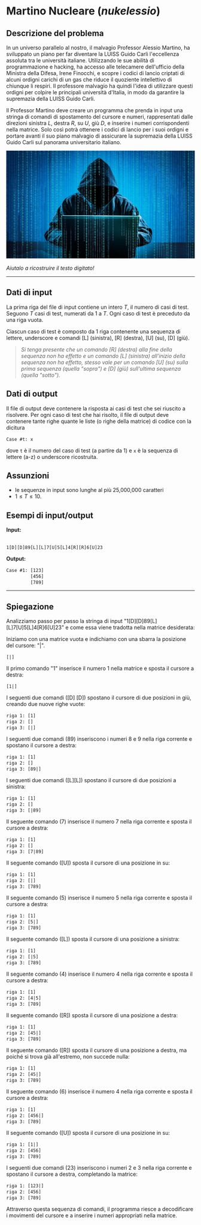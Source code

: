 
# Martino Nucleare (*nukelessio*)

## Descrizione del problema

In un universo parallelo al nostro, il malvagio Professor Alessio Martino, ha sviluppato un piano per far diventare la LUISS Guido Carli l'eccellenza assoluta tra le università italiane. Utilizzando le sue abilità di programmazione e hacking, ha accesso alle telecamere dell'ufficio della Ministra della Difesa, Irene Finocchi, e scopre i codici di lancio criptati di alcuni ordigni carichi di un gas che riduce il quoziente intellettivo di chiunque li respiri. Il professore malvagio ha quindi l'idea di utilizzare questi ordigni per colpire le principali università d'Italia, in modo da garantire la supremazia della LUISS Guido Carli.

Il Professor Martino deve creare un programma che prenda in input una stringa di comandi di spostamento del cursore e numeri, rappresentati dalle direzioni sinistra $L$, destra $R$, su $U$, giù $D$, e inserire i numeri corrispondenti nella matrice. Solo così potrà ottenere i codici di lancio per i suoi ordigni e portare avanti il suo piano malvagio di assicurare la supremazia della LUISS Guido Carli sul panorama universitario italiano.


![hacker](hacker.jpg)

*Aiutalo a ricostruire il testo digitato!*

---
## Dati di input

La prima riga del file di input contiene un intero $T$, il numero di casi di test. Seguono $T$ casi di test, numerati da $1$ a $T$. Ogni caso di test è preceduto da una riga vuota.

Ciascun caso di test è composto da 1 riga contenente una sequenza di lettere, underscore e comandi \[L\] (sinistra), \[R\] (destra), \[U\] (su), \[D\] (giù).

> _Si tenga presente che un comando  \[R\] (destra) alla fine della sequenza non ha effetto e un comando \[L\] (sinistra) all'inizio della sequenza non ha effetto, stesso vale per un comando \[U\] (su) sulla prima sequenza (quella "sopra") e \[D\] (giù) sull'ultima sequenza (quella "sotto")._

## Dati di output

Il file di output deve contenere la risposta ai casi di test che sei riuscito a risolvere. Per ogni caso di test che hai risolto, il file di output deve contenere tante righe quante le liste (o righe della matrice) di codice con la dicitura

```
Case #t: x
```

dove `t` è il numero del caso di test (a partire da $1$) e `x` è la sequenza di lettere (a-z) o underscore ricostruita. 

## Assunzioni

- le sequenze in input sono lunghe al più 25,000,000 caratteri
- $1 \le T \le 10$.


## Esempi di input/output


**Input:**

```

1[D][D]89[L][L]7[U]5[L]4[R][R]6[U]23

```


**Output:**

```
Case #1: [123]
         [456]
         [789]
```

---

## Spiegazione

Analizziamo passo per passo la stringa di input "1[D][D]89[L][L]7[U]5[L]4[R]6[U]23" e come essa viene tradotta nella matrice desiderata:

Iniziamo con una matrice vuota e indichiamo con una sbarra la posizione del cursore: "|".
```
[|]
```
Il primo comando "1" inserisce il numero 1 nella matrice e sposta il cursore a destra:
```
[1|]
```
I seguenti due comandi (\[D\] \[D\]) spostano il cursore di due posizioni in giù, creando due nuove righe vuote:
```
riga 1: [1]
riga 2: []
riga 3: [|]
```
I seguenti due comandi (89) inseriscono i numeri 8 e 9 nella riga corrente e spostano il cursore a destra:
```
riga 1: [1]
riga 2: []
riga 3: [89|]
```
I seguenti due comandi ([L][L]) spostano il cursore di due posizioni a sinistra:
```
riga 1: [1]
riga 2: []
riga 3: [|89]
```
Il seguente comando (7) inserisce il numero 7 nella riga corrente e sposta il cursore a destra:
```
riga 1: [1]
riga 2: []
riga 3: [7|89]
```
Il seguente comando ([U]) sposta il cursore di una posizione in su:
```
riga 1: [1]
riga 2: [|]
riga 3: [789]
```
Il seguente comando (5) inserisce il numero 5 nella riga corrente e sposta il cursore a destra:
```
riga 1: [1]
riga 2: [5|]
riga 3: [789]
```
Il seguente comando ([L]) sposta il cursore di una posizione a sinistra:
```
riga 1: [1]
riga 2: [|5]
riga 3: [789]
```
Il seguente comando (4) inserisce il numero 4 nella riga corrente e sposta il cursore a destra:
```
riga 1: [1]
riga 2: [4|5]
riga 3: [789]
```
Il seguente comando ([R]) sposta il cursore di una posizione a destra:
```
riga 1: [1]
riga 2: [45|]
riga 3: [789]
```
Il seguente comando ([R]) sposta il cursore di una posizione a destra, ma poiché si trova già all'estremo, non succede nulla:
```
riga 1: [1]
riga 2: [45|]
riga 3: [789]
```
Il seguente comando (6) inserisce il numero 4 nella riga corrente e sposta il cursore a destra:
```
riga 1: [1]
riga 2: [456|]
riga 3: [789]
```
Il seguente comando ([U]) sposta il cursore di una posizione in su:
```
riga 1: [1|]
riga 2: [456]
riga 3: [789]
```
I seguenti due comandi (23) inseriscono i numeri 2 e 3 nella riga corrente e spostano il cursore a destra, completando la matrice:
```
riga 1: [123|]
riga 2: [456]
riga 3: [789]
```
Attraverso questa sequenza di comandi, il programma riesce a decodificare i movimenti del cursore e a inserire i numeri appropriati nella matrice.

